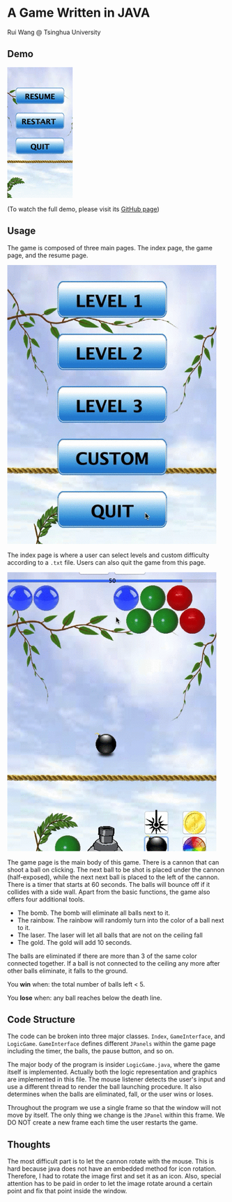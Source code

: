 # A Game Written in JAVA

Rui Wang @ Tsinghua University

## Demo
![](demo.gif)

(To watch the full demo, please visit its [GitHub page](https://github.com/ArayCHN/Bubble_game))

## Usage

The game is composed of three main pages. The index page, the game page, and the resume page.

![](readme/index.tiff)

The index page is where a user can select levels and custom difficulty according to a `.txt` file. Users can also quit the game from this page.

![](readme/game.tiff)

The game page is the main body of this game. There is a cannon that can shoot a ball on clicking. The next ball to be shot is placed under the cannon (half-exposed), while the next next ball is placed to the left of the cannon. There is a timer that starts at 60 seconds. The balls will bounce off if it collides with a side wall. Apart from the basic functions, the game also offers four additional tools.

* The bomb. The bomb will eliminate all balls next to it.
* The rainbow. The rainbow will randomly turn into the color of a ball next to it.
* The laser. The laser will let all balls that are not on the ceiling fall
* The gold. The gold will add 10 seconds.

The balls are eliminated if there are more than 3 of the same color connected together. If a ball is not connected to the ceiling any more after other balls eliminate, it falls to the ground.

You **win** when: the total number of balls left < 5.

You **lose** when: any ball reaches below the death line.

## Code Structure
The code can be broken into three major classes. `Index`, `GameInterface`, and `LogicGame`. `GameInterface` defines different `JPanels` within the game page including the timer, the balls, the pause button, and so on.

The major body of the program is insider `LogicGame.java`, where the game itself is implemented. Actually both the logic representation and graphics are implemented in this file. The mouse listener detects the user's input and use a different thread to render the ball launching procedure. It also determines when the balls are eliminated, fall, or the user wins or loses.

Throughout the program we use a single frame so that the window will not move by itself. The only thing we change is the `JPanel` within this frame. We DO NOT create a new frame each time the user restarts the game.

## Thoughts
The most difficult part is to let the cannon rotate with the mouse. This is hard because java does not have an embedded method for icon rotation. Therefore, I had to rotate the image first and set it as an icon. Also, special attention has to be paid in order to let the image rotate around a certain point and fix that point inside the window.